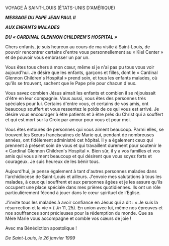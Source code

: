 VOYAGE À SAINT-LOUIS (ÉTATS-UNIS D'AMÉRIQUE)

***MESSAGE DU PAPE JEAN PAUL II***

***AUX ENFANTS MALADES***

***DU « *CARDINAL GLENNON CHILDREN'S HOSPITAL* »***

Chers enfants, je suis heureux au cours de ma visite à Saint-Louis, de pouvoir rencontrer certains d'entre vous personnellement au « Kiel Center » et de pouvoir vous embrasser un par un.

Vous êtes tous chers à mon cœur, même si je n'ai pas pu tous vous voir aujourd'hui. Je désire que les enfants, garçons et filles, dont le « Cardinal Glennon Children's Hospital » prend soin, et tous les enfants malades, où qu'ils se trouvent, sachent que le Pape prie pour chacun d'eux.

Vous savez combien Jésus aimait les enfants et combien il se réjouissait d'être en leur compagnie. Vous aussi, vous êtes des personnes très spéciales pour lui. Certains d'entre vous, et certains de vos amis, ont beaucoup souffert et vous ressentez le poids de ce qui vous est arrivé. Je désire vous encourager à être patients et à être près du Christ qui a souffert et qui est mort sur la Croix par amour pour vous et pour moi.

Vous êtes entourés de personnes qui vous aiment beaucoup. Parmi elles, se trouvent les Sœurs franciscaines de Marie qui, pendant de nombreuses années, ont fidèlement administré cet hôpital. Il y a également ceux qui prennent à présent soin de vous et qui travaillent durement pour soutenir le « Cardinal Glennon Children's Hospital ». Bien sûr, il y a vos familles et vos amis qui vous aiment beaucoup et qui désirent que vous soyez forts et courageux. Je suis heureux de les bénir tous.

Aujourd'hui, je pense également à tant d'autres personnes malades dans l'archidiocèse de Saint-Louis et ailleurs. J'envoie mes salutations à tous les malades, à ceux qui souffrent et aux personnes âgées et je les assure qu'ils occupent une place spéciale dans mes prières quotidiennes. Ils ont un rôle particulièrement fécond à jouer dans le cœur spirituel de l'Eglise.

J'invite tous les malades à avoir confiance en Jésus qui a dit : « Je suis la résurrection et la vie » ( *Jn* 11, 25). En union avec lui, même nos épreuves et nos souffrances sont précieuses pour la rédemption du monde. Que sa Mère Marie vous accompagne et comble vos cœurs de joie !

Avec ma Bénédiction apostolique !

*De Saint-Louis, le 26 janvier 1999*